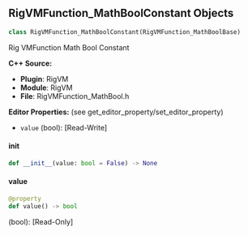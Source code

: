 ## RigVMFunction_MathBoolConstant Objects

```python
class RigVMFunction_MathBoolConstant(RigVMFunction_MathBoolBase)
```

Rig VMFunction Math Bool Constant

**C++ Source:**

- **Plugin**: RigVM
- **Module**: RigVM
- **File**: RigVMFunction_MathBool.h

**Editor Properties:** (see get_editor_property/set_editor_property)

- ``value`` (bool):  [Read-Write]

<a id="unreal.RigVMFunction_MathBoolConstant.__init__"></a>

#### __init__

```python
def __init__(value: bool = False) -> None
```

<a id="unreal.RigVMFunction_MathBoolConstant.value"></a>

#### value

```python
@property
def value() -> bool
```

(bool):  [Read-Only]

<a id="unreal.RigUnit_MathBoolConstant"></a>